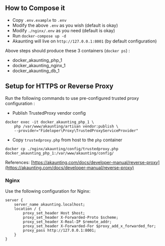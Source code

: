 ## How to Compose it
- Copy `.env.example` to `.env`
- Modify the above `.env` as you wish (default is okay)
- Modify `./nginx/.env` as you need (default is okay)
- Run `docker-compose up -d`
- Akaunting will live on `http://127.0.0.1:8001` (by default configuration)

Above steps should produce these 3 containers (`docker ps`) :
- docker_akaunting_php_1
- docker_akaunting_nginx_1
- docker_akaunting_db_1

## Setup for HTTPS or Reverse Proxy

Run the following commands to use pre-configured trusted proxy configuration :

- Publish TrustedProxy vendor config

```
docker exec -it docker_akaunting_php_1 \
    php /var/www/akaunting/artisan vendor:publish \
    --provider="Fideloper\Proxy\TrustedProxyServiceProvider"
```

- Copy `trustedproxy.php` from host to the `php` container

```
docker cp ./nginx/akaunting/config/trustedproxy.php docker_akaunting_php_1:/var/www/akaunting/config/
```

References: [https://akaunting.com/docs/developer-manual/reverse-proxy](https://akaunting.com/docs/developer-manual/reverse-proxy)

### Nginx

Use the following configuration for Nginx:
```
server {
    server_name akaunting.localhost;
    location / {
        proxy_set_header Host $host;
        proxy_set_header X-Forwarded-Proto $scheme;
        proxy_set_header X-Real-IP $remote_addr;
        proxy_set_header X-Forwarded-For $proxy_add_x_forwarded_for;
        proxy_pass http://127.0.0.1:8001;
    }
}
```
